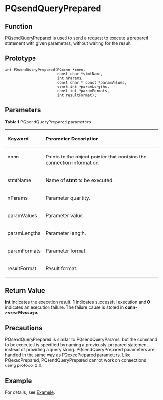 # PQsendQueryPrepared<a name="EN-US_TOPIC_0242380585"></a>

## Function<a name="en-us_topic_0241735630_section1390173422515"></a>

PQsendQueryPrepared is used to send a request to execute a prepared statement with given parameters, without waiting for the result.

## Prototype<a name="en-us_topic_0241735630_section1368952105717"></a>

```
int PQsendQueryPrepared(PGconn *conn,
                        const char *stmtName,
                        int nParams,
                        const char * const *paramValues,
                        const int *paramLengths,
                        const int *paramFormats,
                        int resultFormat);
```

## Parameters<a name="en-us_topic_0241735630_en-us_topic_0237120432_en-us_topic_0059778852_s1c9b27937d964eaba00ae77fe1cd2c71"></a>

**Table  1**  PQsendQueryPrepared parameters

<a name="en-us_topic_0241735630_en-us_topic_0237120432_en-us_topic_0059778852_t82b61d38241342ffa2c83b3e50393841"></a>
<table><thead align="left"><tr id="en-us_topic_0241735630_en-us_topic_0237120432_en-us_topic_0059778852_r3ec068cec36347ccb83a7f18cf131215"><th class="cellrowborder" valign="top" width="23.27%" id="mcps1.2.3.1.1"><p id="en-us_topic_0241735630_en-us_topic_0237120432_en-us_topic_0059778852_a44a45da69b324aa4b5c1187191ec5c77"><a name="en-us_topic_0241735630_en-us_topic_0237120432_en-us_topic_0059778852_a44a45da69b324aa4b5c1187191ec5c77"></a><a name="en-us_topic_0241735630_en-us_topic_0237120432_en-us_topic_0059778852_a44a45da69b324aa4b5c1187191ec5c77"></a><strong id="b1463412498414"><a name="b1463412498414"></a><a name="b1463412498414"></a>Keyword</strong></p>
</th>
<th class="cellrowborder" valign="top" width="76.73%" id="mcps1.2.3.1.2"><p id="en-us_topic_0241735630_en-us_topic_0237120432_en-us_topic_0059778852_aee2bc08a3b8f47bf81fb032ef089ba6d"><a name="en-us_topic_0241735630_en-us_topic_0237120432_en-us_topic_0059778852_aee2bc08a3b8f47bf81fb032ef089ba6d"></a><a name="en-us_topic_0241735630_en-us_topic_0237120432_en-us_topic_0059778852_aee2bc08a3b8f47bf81fb032ef089ba6d"></a><strong id="b8670134918411"><a name="b8670134918411"></a><a name="b8670134918411"></a>Parameter Description</strong></p>
</th>
</tr>
</thead>
<tbody><tr id="en-us_topic_0241735630_en-us_topic_0237120432_en-us_topic_0059778852_r89c7807f135840058d4a248137b3ca08"><td class="cellrowborder" valign="top" width="23.27%" headers="mcps1.2.3.1.1 "><p id="en-us_topic_0241735630_p23111054217"><a name="en-us_topic_0241735630_p23111054217"></a><a name="en-us_topic_0241735630_p23111054217"></a>conn</p>
</td>
<td class="cellrowborder" valign="top" width="76.73%" headers="mcps1.2.3.1.2 "><p id="en-us_topic_0241735630_p1393801515211"><a name="en-us_topic_0241735630_p1393801515211"></a><a name="en-us_topic_0241735630_p1393801515211"></a>Points to the object pointer that contains the connection information.</p>
</td>
</tr>
<tr id="en-us_topic_0241735630_row3316185018428"><td class="cellrowborder" valign="top" width="23.27%" headers="mcps1.2.3.1.1 "><p id="en-us_topic_0241735630_p931755034217"><a name="en-us_topic_0241735630_p931755034217"></a><a name="en-us_topic_0241735630_p931755034217"></a>stmtName</p>
</td>
<td class="cellrowborder" valign="top" width="76.73%" headers="mcps1.2.3.1.2 "><p id="en-us_topic_0241735630_p1431715054219"><a name="en-us_topic_0241735630_p1431715054219"></a><a name="en-us_topic_0241735630_p1431715054219"></a>Name of <strong id="b8311945165718"><a name="b8311945165718"></a><a name="b8311945165718"></a>stmt</strong> to be executed.</p>
</td>
</tr>
<tr id="en-us_topic_0241735630_row4482953194215"><td class="cellrowborder" valign="top" width="23.27%" headers="mcps1.2.3.1.1 "><p id="en-us_topic_0241735630_p19483053144212"><a name="en-us_topic_0241735630_p19483053144212"></a><a name="en-us_topic_0241735630_p19483053144212"></a>nParams</p>
</td>
<td class="cellrowborder" valign="top" width="76.73%" headers="mcps1.2.3.1.2 "><p id="en-us_topic_0241735630_p174838537427"><a name="en-us_topic_0241735630_p174838537427"></a><a name="en-us_topic_0241735630_p174838537427"></a>Parameter quantity.</p>
</td>
</tr>
<tr id="en-us_topic_0241735630_row831145720425"><td class="cellrowborder" valign="top" width="23.27%" headers="mcps1.2.3.1.1 "><p id="en-us_topic_0241735630_p183111857174215"><a name="en-us_topic_0241735630_p183111857174215"></a><a name="en-us_topic_0241735630_p183111857174215"></a>paramValues</p>
</td>
<td class="cellrowborder" valign="top" width="76.73%" headers="mcps1.2.3.1.2 "><p id="en-us_topic_0241735630_p73121557154217"><a name="en-us_topic_0241735630_p73121557154217"></a><a name="en-us_topic_0241735630_p73121557154217"></a>Parameter value.</p>
</td>
</tr>
<tr id="en-us_topic_0241735630_row16597160194319"><td class="cellrowborder" valign="top" width="23.27%" headers="mcps1.2.3.1.1 "><p id="en-us_topic_0241735630_p17598603438"><a name="en-us_topic_0241735630_p17598603438"></a><a name="en-us_topic_0241735630_p17598603438"></a>paramLengths</p>
</td>
<td class="cellrowborder" valign="top" width="76.73%" headers="mcps1.2.3.1.2 "><p id="en-us_topic_0241735630_p759811024316"><a name="en-us_topic_0241735630_p759811024316"></a><a name="en-us_topic_0241735630_p759811024316"></a>Parameter length.</p>
</td>
</tr>
<tr id="en-us_topic_0241735630_row867391714318"><td class="cellrowborder" valign="top" width="23.27%" headers="mcps1.2.3.1.1 "><p id="en-us_topic_0241735630_p16731817194314"><a name="en-us_topic_0241735630_p16731817194314"></a><a name="en-us_topic_0241735630_p16731817194314"></a>paramFormats</p>
</td>
<td class="cellrowborder" valign="top" width="76.73%" headers="mcps1.2.3.1.2 "><p id="en-us_topic_0241735630_p6673417124318"><a name="en-us_topic_0241735630_p6673417124318"></a><a name="en-us_topic_0241735630_p6673417124318"></a>Parameter format.</p>
</td>
</tr>
<tr id="en-us_topic_0241735630_row12806112084311"><td class="cellrowborder" valign="top" width="23.27%" headers="mcps1.2.3.1.1 "><p id="en-us_topic_0241735630_p138061020164318"><a name="en-us_topic_0241735630_p138061020164318"></a><a name="en-us_topic_0241735630_p138061020164318"></a>resultFormat</p>
</td>
<td class="cellrowborder" valign="top" width="76.73%" headers="mcps1.2.3.1.2 "><p id="en-us_topic_0241735630_p1807162015437"><a name="en-us_topic_0241735630_p1807162015437"></a><a name="en-us_topic_0241735630_p1807162015437"></a>Result format.</p>
</td>
</tr>
</tbody>
</table>

## Return Value<a name="en-us_topic_0241735630_section17296198165816"></a>

**int**  indicates the execution result.  **1**  indicates successful execution and  **0**  indicates an execution failure. The failure cause is stored in  **conn-\>errorMessage**.

## Precautions<a name="en-us_topic_0241735630_en-us_topic_0237120433_en-us_topic_0059777949_sb1b6942996a64e589fdfdfb1c00fa519"></a>

PQsendQueryPrepared is similar to PQsendQueryParams, but the command to be executed is specified by naming a previously-prepared statement, instead of providing a query string. PQsendQueryPrepared parameters are handled in the same way as PQexecPrepared parameters. Like PQexecPrepared, PQsendQueryPrepared cannot work on connections using protocol 2.0.

## Example<a name="en-us_topic_0241735630_section19689722205811"></a>

For details, see  [Example](example-3.md).


